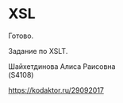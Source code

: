 # XSL
  
Готово.  
    
Задание по XSLT.  
   
Шайхетдинова Алиса Раисовна  
(S4108)  
    
https://kodaktor.ru/29092017
